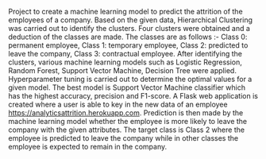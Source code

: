 Project to create a machine learning model to predict the attrition of the employees of a company. 
Based on the given data, Hierarchical Clustering was carried out to identify the clusters.
Four clusters were obtained and a deduction of the classes are made. The classes are as follows :- Class 0: permanent employee, Class 1: temporary employee, Class 2: predicted to leave the company, Class 3: contractual employee.
After identifying the clusters, various machine learning models such as Logistic Regression, Random Forest, Support Vector Machine, Decision Tree were applied.
Hyperparameter tuning is carried out to determine the optimal values for a given model.
The best model is Support Vector Machine classifier which has the highest accuracy, precision and F1-score.
A Flask web application is created where a user is able to key in the new data of an employee https://analyticsattrition.herokuapp.com.
Prediction is then made by the machine learning model whether the employee is more likely to leave the company with the given attributes.
The target class is Class 2 where the employee is predicted to leave the company while in other classes the employee is expected to remain in the company.
